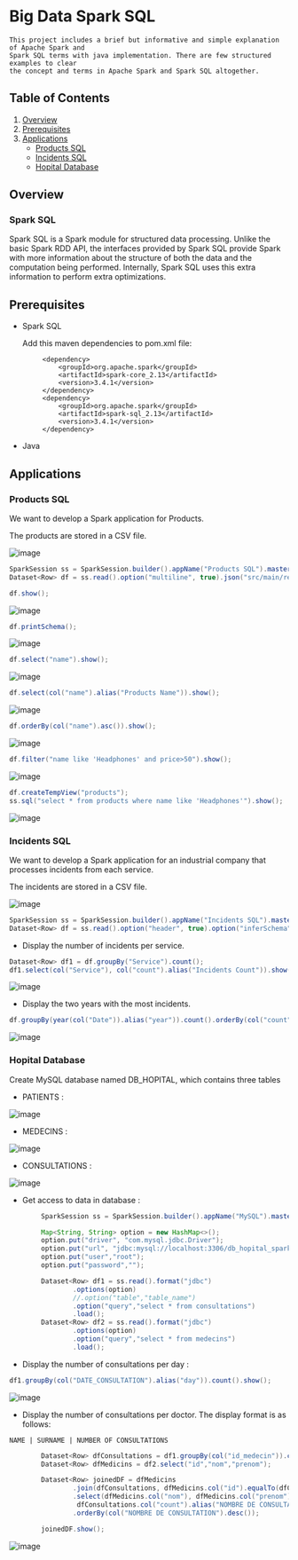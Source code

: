 # Big Data Spark SQL


```
This project includes a brief but informative and simple explanation of Apache Spark and
Spark SQL terms with java implementation. There are few structured examples to clear
the concept and terms in Apache Spark and Spark SQL altogether.
```

## Table of Contents
1. [Overview](#overview)
2. [Prerequisites](#prerequisites)
3. [Applications](#applications)
   * [Products SQL](#products-sql)
   * [Incidents SQL](#incidents-sql)
   * [Hopital Database](#hopital-database)


## Overview

### Spark SQL

Spark SQL is a Spark module for structured data processing. Unlike the basic Spark RDD API, the interfaces provided by Spark SQL provide Spark with more information about the structure of both the data and the computation being performed. Internally, Spark SQL uses this extra information to perform extra optimizations.

## Prerequisites

 * Spark SQL

   Add this maven dependencies to pom.xml file:
   
   ```maven
        <dependency>
            <groupId>org.apache.spark</groupId>
            <artifactId>spark-core_2.13</artifactId>
            <version>3.4.1</version>
        </dependency>
        <dependency>
            <groupId>org.apache.spark</groupId>
            <artifactId>spark-sql_2.13</artifactId>
            <version>3.4.1</version>
        </dependency>
   ```

 * Java

## Applications

### Products SQL

We want to develop a Spark application for Products.

The products are stored in a CSV file.

![image](https://github.com/el-moudni-hicham/bigdata-spark-sql/assets/85403056/5a8c3ffa-3748-4dce-b16c-051d1029f8b6)

```java
SparkSession ss = SparkSession.builder().appName("Products SQL").master("local[*]").getOrCreate();
Dataset<Row> df = ss.read().option("multiline", true).json("src/main/resources/products.json");
```

```java
df.show();
```

![image](https://github.com/el-moudni-hicham/bigdata-spark-sql/assets/85403056/736c66c5-a3ce-446e-83e0-297276e532fb)


```java
df.printSchema();
```

![image](https://github.com/el-moudni-hicham/bigdata-spark-sql/assets/85403056/fc9c279b-731f-499f-b0a8-aa016576bf0d)

```java
df.select("name").show();        
```

![image](https://github.com/el-moudni-hicham/bigdata-spark-sql/assets/85403056/2aae07ec-36da-474a-b26b-002b3b20c944)


```java
df.select(col("name").alias("Products Name")).show();
```

![image](https://github.com/el-moudni-hicham/bigdata-spark-sql/assets/85403056/782d2ee3-0f14-4f9f-9b3e-c86bf081bfa3)


```java
df.orderBy(col("name").asc()).show();
```

![image](https://github.com/el-moudni-hicham/bigdata-spark-sql/assets/85403056/6f68a29b-aab4-4a70-b009-fc2a3d74b1e0)


```java
df.filter("name like 'Headphones' and price>50").show();
```

![image](https://github.com/el-moudni-hicham/bigdata-spark-sql/assets/85403056/7057e067-ce9b-4566-8785-7ea9f678d340)


```java
df.createTempView("products");
ss.sql("select * from products where name like 'Headphones'").show();
```

![image](https://github.com/el-moudni-hicham/bigdata-spark-sql/assets/85403056/d5c1837d-dca5-4ab1-a63d-613f9f8ab234)


### Incidents SQL
We want to develop a Spark application for an industrial company that processes incidents from each service. 

The incidents are stored in a CSV file.

![image](https://github.com/el-moudni-hicham/bigdata-spark-sql/assets/85403056/a0119451-b944-4662-a07a-3ce56b89fa6e)

```java
SparkSession ss = SparkSession.builder().appName("Incidents SQL").master("local[*]").getOrCreate();
Dataset<Row> df = ss.read().option("header", true).option("inferSchema", true).csv("src/main/resources/incidents.csv");
```

* Display the number of incidents per service.

```java
Dataset<Row> df1 = df.groupBy("Service").count();
df1.select(col("Service"), col("count").alias("Incidents Count")).show();
```

![image](https://github.com/el-moudni-hicham/bigdata-spark-sql/assets/85403056/34972b5f-83c0-4720-8186-60733427a6cb)

* Display the two years with the most incidents.

```java
df.groupBy(year(col("Date")).alias("year")).count().orderBy(col("count").desc()).limit(2).show();
```

![image](https://github.com/el-moudni-hicham/bigdata-spark-sql/assets/85403056/80354378-c621-45ac-8f09-a12ea7eed294)

### Hopital Database

 Create MySQL database named DB_HOPITAL, which contains three tables 
 
 * PATIENTS :

![image](https://github.com/el-moudni-hicham/bigdata-spark-sql/assets/85403056/12cd8ab1-d6d5-4f85-b1d7-5162608c6b83)

 * MEDECINS :

![image](https://github.com/el-moudni-hicham/bigdata-spark-sql/assets/85403056/23e115fb-f9ed-42a0-a1b8-5d6ce0fe332c)

 * CONSULTATIONS :

![image](https://github.com/el-moudni-hicham/bigdata-spark-sql/assets/85403056/3a488794-074a-4189-89bf-7969e8a8674b)

* Get access to data in database :
  
```java
        SparkSession ss = SparkSession.builder().appName("MySQL").master("local[*]").getOrCreate();

        Map<String, String> option = new HashMap<>();
        option.put("driver", "com.mysql.jdbc.Driver");
        option.put("url", "jdbc:mysql://localhost:3306/db_hopital_spark");
        option.put("user","root");
        option.put("password","");

        Dataset<Row> df1 = ss.read().format("jdbc")
                .options(option)
                //.option("table","table_name")
                .option("query","select * from consultations")
                .load();
        Dataset<Row> df2 = ss.read().format("jdbc")
                .options(option)
                .option("query","select * from medecins")
                .load();
```

* Display the number of consultations per day :

```java
df1.groupBy(col("DATE_CONSULTATION").alias("day")).count().show();
```

![image](https://github.com/el-moudni-hicham/bigdata-spark-sql/assets/85403056/9dfd46f1-5606-46d7-91d8-b24a300b631c)


* Display the number of consultations per doctor. The display format is as follows:

`NAME | SURNAME | NUMBER OF CONSULTATIONS`

```java
        Dataset<Row> dfConsultations = df1.groupBy(col("id_medecin")).count();
        Dataset<Row> dfMedicins = df2.select("id","nom","prenom");

        Dataset<Row> joinedDF = dfMedicins
                .join(dfConsultations, dfMedicins.col("id").equalTo(dfConsultations.col("id_medecin")), "inner")
                .select(dfMedicins.col("nom"), dfMedicins.col("prenom"),
                 dfConsultations.col("count").alias("NOMBRE DE CONSULTATION"))
                .orderBy(col("NOMBRE DE CONSULTATION").desc());

        joinedDF.show();
```

![image](https://github.com/el-moudni-hicham/bigdata-spark-sql/assets/85403056/a20eaf6d-cdaf-4864-a2e9-8122f7724aab)

